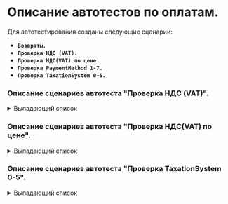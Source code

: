 # Описание автотестов по оплатам.

Для автотестирования созданы следующие сценарии:

-   **`Возвраты.`**
-   **`Проверка НДС (VAT).`**
-   **`Проверка НДС(VAT) по цене.`**
-   **`Проверка PaymentMethod 1-7.`**
-   **`Проверка TaxationSystem 0-5.`**

### Описание сценариев автотеста "Проверка НДС (VAT)".
<details><summary>Выпадающий список</summary>

-   **Сценарий: 01. Первоначальная настройка**

Еще до настроек у нас в блоке переменных запонимаются следующие значения:

-   VATRate_Услуга_2 =	"20"
-   VATAmount_Услуга_2 = "116.67"
-   СтавкаНДС_Услуга_2 = 20"
-   СуммаНДС_Услуга_2 = "116,67"

Удаляются все переменные. Через регистр сведений "ПрименениеСистемНалогообложения" удаляются все строки что в нем есть. Удаляются все объекты без контроля ссылок в справочнике Ставки НДС(за исключение предопределенных, их этот шаг удалить не может). После удаления ставок НДС создаются новые через экспортный сценарий.

После создания новых ставок НДС переходится в справочник "Организации" и выбирается текущая строка, после открытия организации в ней в полях налогообалежния для товара, аванса, услуги выставляется общая система налооблажения и ставка НДС "Без НДС". Также создается еще одно поле, но уже со своей группой и со своими настройка СНО = Общая, НДС = 20%.

После настройки организации создаются следующие объекты: Клиент, мастер, услуга салона красоты 1 и 2. Во второй услуге выставляется своя группа налогооблажения.

-   **Сценарий: 02. В чеке "VATRate=none"**

Происходит проверка прошлого сценария на ошибки, если ошибки были, то весь фича файл останавливает своё выполнение. Потом заходится в организацию и в ней еще раз выбирает для всех позиций ставка НДС "Без НДС".

Запускается экспортный сценарий "Я проверяю xml реализации НДС (VAT)". В нем создается продажа в которой потом генерируются переменные для проверка XML чека и для проверки текстового чека.

Запускается потом другой экспортный сценарий "Я проверяю xml возврата реализации НДС (VAT)". Создается возврат по продаже, также генерируются переменные для провки чека XML и текстового.

Запускается потом экспортный сценарий "Я проверяю xml с приорететом номенклатуры реализации НДС (VAT)". Где уже делаетс продажа второй услуги салона красоты, где находится своя группа налогооблажения.

-   **Сценарий: 03. В чеке "VATRate=0"**
-   **Сценарий: 04. В чеке "VATRate=5"**
-   **Сценарий: 05. В чеке "VATRate=7"**
-   **Сценарий: 06. В чеке "VATRate=10"**
-   **Сценарий: 07. В чеке "VATRate=18"**
-   **Сценарий: 08. В чеке "VATRate=20"**

Эти сценарии работают на аналогии с тем, что описан выше, сначала идет запись переменных, затем смена ставки НДС в организации, а потом проверка чеков с помощью трех экспортный сценариев.

-   **Сценарий: 09. Очистка поля СтавкаНДС в Организации**

Открывается организация, в ней удаляется отдельная группа налогображения и везде выставляется ставка НДС "Без НДС".

</details>

### Описание сценариев автотеста "Проверка НДС(VAT) по цене".

<details><summary>Выпадающий список</summary>

-   **Сценарий: 01. Первоначальная настройка**
-   **Сценарий: 02. В чеке "VATRate=none"**
-   **Сценарий: 03. В чеке "VATRate=0"**
-   **Сценарий: 04. В чеке "VATRate=5"**
-   **Сценарий: 05. В чеке "VATRate=7"**
-   **Сценарий: 06. В чеке "VATRate=10"**
-   **Сценарий: 07. В чеке "VATRate=18"**
-   **Сценарий: 08. В чеке "VATRate=20"**
-   **Сценарий: 09. Возврат к исходному состоянию**

По своей сути, все эти сценарии реализованы точно также, как прошлый фича файл, за исключением того, как проверяются все эти ставки НДС.

А проверяются они с помощью других экспортный сценариев, таких как: Я проверяю xml реализации НДС (VAT) по цене, Я проверяю xml возврата реализации НДС (VAT) по цене.

</details>

### Описание сценариев автотеста "Проверка TaxationSystem 0-5".

<details><summary>Выпадающий список</summary>

-   **Сценарий: 01. Первоначальная настройка**

Удаляются все переменные. Создается мастер, пакет услуг, клиент и случайное число.

Из регистра сведений "ПрименениеСистемНалогообложения" удаляются все записи по СНО. Удаляются также все ставки НДС из справочника "Ставки НДС" и создаются новые.

В организации выставляются для товаров, услуг и авансов СНО - Общая, НДС - Без НДС и добавляется отдельная группа налогоблажения. И эта группа добавляется в созданный пакет услуг.

-   **Сценарий: 02. СистемаНалогообложенияДляУслуг - Общая - 0**
-   **Сценарий: 03. СистемаНалогообложенияДляУслуг - Упрощенная доход - 1**
-   **Сценарий: 04. СистемаНалогообложенияДляУслуг - Упрощенная доход минус расход - 2**
-   **Сценарий: 05. СистемаНалогообложенияДляУслуг - Единый налог на вмененный доход - 3**
-   **Сценарий: 06. СистемаНалогообложенияДляУслуг - Единый сельскохозяйственный налог - 4**
-   **Сценарий: 08. СистемаНалогообложенияДляУслуг - Патентная система налогообложения - 5**

В каждом сценарии создается визит, оплачивается и проверяется его XML в зависимости от того какая СНО в сценарии была настроена для проверки. Потом делается проверка через возврат.

-   **Сценарий: 09. Возврат в исходное состояние**

В организации выставляются для товаров, услуг и авансов СНО - Общая, НДС - Без НДС и удаляется отдельная группа налогоблажения.

</details>
















